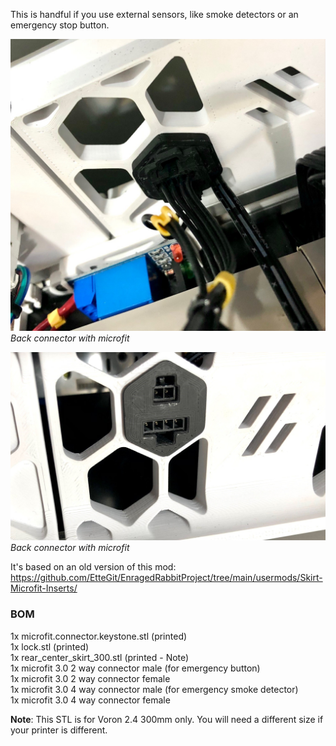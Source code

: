 This is handful if you use external sensors, like smoke detectors or an emergency stop button.

![](../Pictures/backconnector.jpg)
_Back connector with microfit_

![](../Pictures/backconnector2.jpg)
_Back connector with microfit_

It's based on an old version of this mod: https://github.com/EtteGit/EnragedRabbitProject/tree/main/usermods/Skirt-Microfit-Inserts/

### BOM
1x microfit.connector.keystone.stl (printed)\
1x lock.stl (printed)\
1x rear_center_skirt_300.stl (printed - Note)\
1x microfit 3.0 2 way connector male (for emergency button)\
1x microfit 3.0 2 way connector female\
1x microfit 3.0 4 way connector male (for emergency smoke detector)\
1x microfit 3.0 4 way connector female

**Note**: This STL is for Voron 2.4 300mm only. You will need a different size if your printer is different.
